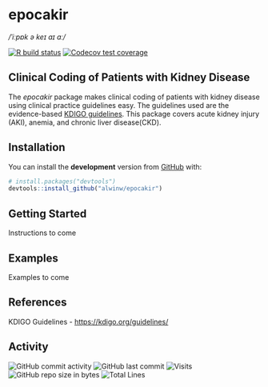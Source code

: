 
<!-- README.md is generated from README.Rmd. Please edit that file -->

# epocakir

*/ˈiːpɒk ə keɪ aɪ ɑː/*

<!-- badges: start -->

[![R build
status](https://github.com/alwinw/epocakir/workflows/R-CMD-check/badge.svg)](https://github.com/alwinw/epocakir/actions)
[![Codecov test
coverage](https://codecov.io/gh/alwinw/epocakir/branch/master/graph/badge.svg)](https://codecov.io/gh/alwinw/epocakir?branch=master)

<!-- badges: end -->

## Clinical Coding of Patients with Kidney Disease

The *epocakir* package makes clinical coding of patients with kidney
disease using clinical practice guidelines easy. The guidelines used are
the evidence-based [KDIGO guidelines](https://kdigo.org/guidelines/).
This package covers acute kidney injury (AKI), anemia, and chronic liver
disease(CKD).

## Installation

<!-- CRAN
You can install the **releas** version from [CRAN](https://CRAN.R-project.org) with:

``` r
install.packages("epocakir")
```
-->

You can install the **development** version from
[GitHub](https://github.com/) with:

``` r
# install.packages("devtools")
devtools::install_github("alwinw/epocakir")
```

## Getting Started

Instructions to come

## Examples

Examples to come

## References

KDIGO Guidelines - <https://kdigo.org/guidelines/>

## Activity

![GitHub commit
activity](https://img.shields.io/github/commit-activity/m/alwinw/epocakir)
![GitHub last
commit](https://img.shields.io/github/last-commit/alwinw/epocakir)
![Visits](https://badges.pufler.dev/visits/alwinw/epocakir?&label=visits)
![GitHub repo size in
bytes](https://img.shields.io/github/repo-size/alwinw/epocakir) ![Total
Lines](https://img.shields.io/tokei/lines/github/alwinw/epocakir)
